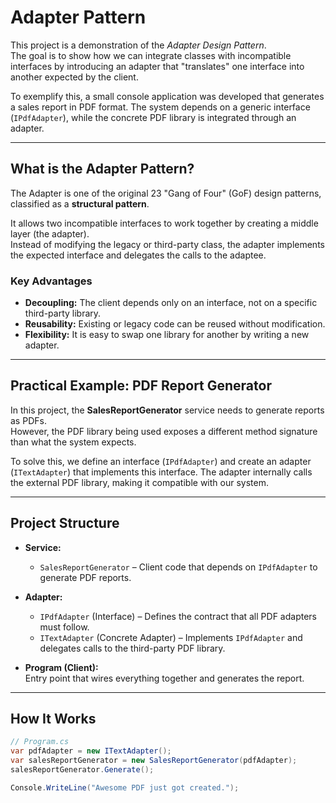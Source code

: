 # Adapter Pattern

This project is a demonstration of the *Adapter Design Pattern*.  
The goal is to show how we can integrate classes with incompatible interfaces by introducing an adapter that "translates" one interface into another expected by the client.

To exemplify this, a small console application was developed that generates a sales report in PDF format. The system depends on a generic interface (`IPdfAdapter`), while the concrete PDF library is integrated through an adapter.

---

## What is the Adapter Pattern?

The Adapter is one of the original 23 "Gang of Four" (GoF) design patterns, classified as a **structural pattern**.  

It allows two incompatible interfaces to work together by creating a middle layer (the adapter).  
Instead of modifying the legacy or third-party class, the adapter implements the expected interface and delegates the calls to the adaptee.

### Key Advantages

* **Decoupling:** The client depends only on an interface, not on a specific third-party library.  
* **Reusability:** Existing or legacy code can be reused without modification.  
* **Flexibility:** It is easy to swap one library for another by writing a new adapter.  

---

## Practical Example: PDF Report Generator

In this project, the **SalesReportGenerator** service needs to generate reports as PDFs.  
However, the PDF library being used exposes a different method signature than what the system expects.

To solve this, we define an interface (`IPdfAdapter`) and create an adapter (`ITextAdapter`) that implements this interface. The adapter internally calls the external PDF library, making it compatible with our system.

---

## Project Structure

* **Service:**  
  * `SalesReportGenerator` – Client code that depends on `IPdfAdapter` to generate PDF reports.  

* **Adapter:**  
  * `IPdfAdapter` (Interface) – Defines the contract that all PDF adapters must follow.  
  * `ITextAdapter` (Concrete Adapter) – Implements `IPdfAdapter` and delegates calls to the third-party PDF library.  

* **Program (Client):**  
  Entry point that wires everything together and generates the report.  

---

## How It Works

```csharp
// Program.cs
var pdfAdapter = new ITextAdapter();
var salesReportGenerator = new SalesReportGenerator(pdfAdapter);
salesReportGenerator.Generate();

Console.WriteLine("Awesome PDF just got created.");
